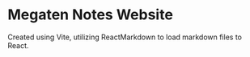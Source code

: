 # Megaten Notes Website

Created using Vite, utilizing ReactMarkdown to load markdown files to React.
